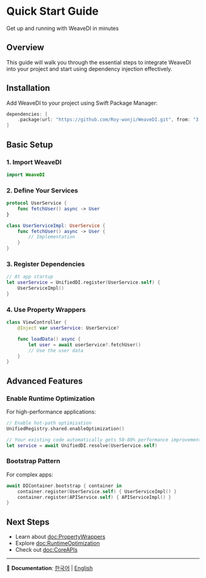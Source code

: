 # Quick Start Guide

Get up and running with WeaveDI in minutes

## Overview

This guide will walk you through the essential steps to integrate WeaveDI into your project and start using dependency injection effectively.

## Installation

Add WeaveDI to your project using Swift Package Manager:

```swift
dependencies: [
    .package(url: "https://github.com/Roy-wonji/WeaveDI.git", from: "3.1.0")
]
```

## Basic Setup

### 1. Import WeaveDI

```swift
import WeaveDI
```

### 2. Define Your Services

```swift
protocol UserService {
    func fetchUser() async -> User
}

class UserServiceImpl: UserService {
    func fetchUser() async -> User {
        // Implementation
    }
}
```

### 3. Register Dependencies

```swift
// At app startup
let userService = UnifiedDI.register(UserService.self) {
    UserServiceImpl()
}
```

### 4. Use Property Wrappers

```swift
class ViewController {
    @Inject var userService: UserService?

    func loadData() async {
        let user = await userService?.fetchUser()
        // Use the user data
    }
}
```

## Advanced Features

### Enable Runtime Optimization

For high-performance applications:

```swift
// Enable hot-path optimization
UnifiedRegistry.shared.enableOptimization()

// Your existing code automatically gets 50-80% performance improvement
let service = await UnifiedDI.resolve(UserService.self)
```

### Bootstrap Pattern

For complex apps:

```swift
await DIContainer.bootstrap { container in
    container.register(UserService.self) { UserServiceImpl() }
    container.register(APIService.self) { APIServiceImpl() }
}
```

## Next Steps

- Learn about <doc:PropertyWrappers>
- Explore <doc:RuntimeOptimization>
- Check out <doc:CoreAPIs>

---

📖 **Documentation**: [한국어](../ko.lproj/QuickStart) | [English](QuickStart)